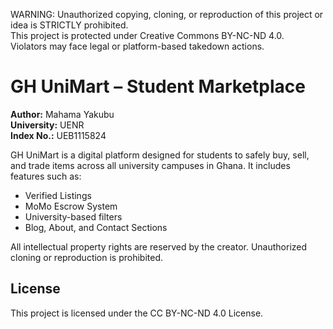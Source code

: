 WARNING: Unauthorized copying, cloning, or reproduction of this project or idea is STRICTLY prohibited.  
This project is protected under Creative Commons BY-NC-ND 4.0.  
Violators may face legal or platform-based takedown actions.

# GH UniMart – Student Marketplace

**Author:** Mahama Yakubu  
**University:** UENR  
**Index No.:** UEB1115824  

GH UniMart is a digital platform designed for students to safely buy, sell, and trade items across all university campuses in Ghana. It includes features such as:

-  Verified Listings
-  MoMo Escrow System
-  University-based filters
-  Blog, About, and Contact Sections

All intellectual property rights are reserved by the creator. Unauthorized cloning or reproduction is prohibited.

## License
This project is licensed under the CC BY-NC-ND 4.0 License.

